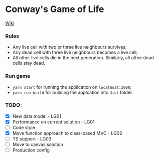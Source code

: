# Conway's Game of Life
[Wiki](https://en.wikipedia.org/wiki/Conway%27s_Game_of_Life)

### Rules
 - Any live cell with two or three live neighbours survives;
 - Any dead cell with three live neighbours becomes a live cell;
 - All other live cells die in the next generation. Similarly, all other dead cells stay dead.
 
### Run game
 - `yarn start` for running the application on `localhost:3000`;
 - `yarn run build` for building the applcation into `dist` folder.

### TODO:
- [x] New data model - LG01
- [x] Performance on current solution - LG01
- [ ] Code style
- [x] Move function approach to class-based MVC - LG02
- [ ] TS support - LG03
- [ ] Move to canvas solution
- [ ] Production config

